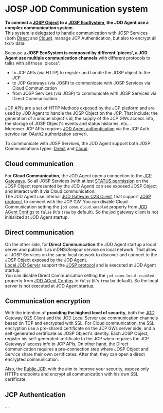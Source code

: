 # JOSP JOD Communication system

**To connect  a [JOSP Object](/docs/features/objects_integration.md) to a [JOSP EcoSystem](/docs/features/ecosystem.md),
the JOD Agent use a complex communication system.**<br/>
This system is delegated to handle communication with JOSP Services (both
[Direct](/docs/features/communication.md#direct-communication) and [Cloud](/docs/features/communication.md#cloud-communication)),
manage JCP Authentication, but also to encrypt all tx/rx data.

Because a **JOSP EcoSystem is composed by different 'pieces', a JOD Agent use
multiple communication channels** with different protocols to talks with all those 'pieces':

* to JCP APIs (via HTTP) to register and handle the JOSP object to the JCP
* to JCP Gateways (via JOSP) to communicate with JOSP Services via Cloud Communication
* from JOSP Services (via JOSP) to communicate with JOSP Services via Direct Communication

[JCP APIs](/docs/comps/jcp/core/apis/README.md) are a set of HTTP Methods
exposed by the JCP platform and are used by JOD Agent to handle the JOSP Object
on the JCP. That include: the generation of a unique object's id, the supply of
the JCP GWs access info, the storage of JOSP Object's events and status histories,
etc...<br/>
Moreover JCP APIs requires [JOD Agent authentication](#jcp-authentication) via
the JCP Auth service (an OAuth2 authorization server).

To communicate with JOSP Services, the JOD Agent support both JOSP Communications
types: [Direct](/docs/features/communication.md#direct-communication) and [Cloud](/docs/features/communication.md#cloud-communication).

## Cloud communication

For **Cloud Communication**, the JOD Agent open a connection to the [JCP Gateways](/docs/comps/jcp/core/gws/README.md).
So all JOSP Services (with at lest [STATUS permission](specs/permissions.md) on the
JOSP Object represented by the JOD Agent) can see exposed JOSP Object and interact
with it via Cloud communication.<br/>
The JOD Agent use internal [JOD Gateway O2S Client](#cloud-communication),
that support [JOSP protocol](/docs/features/protocol.md), to connect with the
JCP GW.
You can disable Cloud Communication setting the ```jod.comm.cloud.enabled```
property from [JOD AGent Configs](specs/configs.md) to ```false``` (it's ```true```
by default). So the jod gateway client is not initialized at JOD Agent startup.

## Direct communication

On the other side, for **Direct Communication** the JOD Agent startup a local
server and publish it as mDNS/Bonjour service on local network. That allow all
JOSP Services on the same local network to discover and connect to the JOSP Object
exposed by the JOD Agent.<br/>
[Local JOD Server](#direct-communication) support the [JOSP protocol](/docs/features/protocol.md)
and is executed at JOD Agent startup.<br/>
You can disable Direct Communication setting the ```jod.comm.local.enabled```
property from [JOD AGent Configs](specs/configs.md) to ```false``` (it's ```true```
by default). So the local server is not executed at JOD Agent startup.

## Communication encryption

With the intention of **providing the highest level of security**, both the
[JOD Gateway O2S Client](#cloud-communication) and the [JOD Local Server](#direct-communication)
use communication channels based on TCP and encrypted with SSL. For Cloud
communication, the SSL encryption use a pre-shared certificate on the JCP GWs
server side; and a self-generated certificate as JOSP Object's identity.
Each JOSP Object, register his self-generated certificate to the JCP when requires
the JCP Gateways' access info to JCP APIs. On other hand, the Direct communication
requires a pre-connection step where JOSP Object and Service share their own
certificates. After that, they can open a direct encrypted communication.

Also, the [Public JCP](/docs/comps/jcp/public_jcp.md), with the aim to
improve your security, expose only HTTPs endpoints and encrypt all communication
with his own SSL certificate.

## JCP Authentication

...
